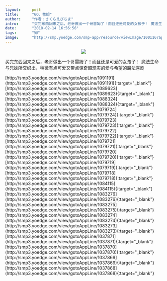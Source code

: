 ```yaml
---
layout:     post
title:      "GO．蕾姆"
author:     "作者：さくらえびちま"
intro:      "买完东西回来之后，老哥做出一个哥雷姆了！而且还是可爱的女孩子！ 魔法生命与兄妹所交织出，稍微有点可爱又带点惊奇超现实的爱与希望的魔法喜剧"
date:       "2018-02-14 16:56:56"
tags:       "姆"
image:      "http://smp.yoedge.com/smp-app/resource/viewImage/1001167appline.png"
---
```

<div style="text-align: center">
<p><img src="http://smp.yoedge.com/smp-app/resource/viewImage/1001167appline.png"/></p>
</div>
<p class="post-meta">
<span>买完东西回来之后，老哥做出一个哥雷姆了！而且还是可爱的女孩子！ 魔法生命与兄妹所交织出，稍微有点可爱又带点惊奇超现实的爱与希望的魔法喜剧</span>
</p>
[http://smp3.yoedge.com/view/gotoAppLine/1091191](http://smp3.yoedge.com/view/gotoAppLine/1091191){:target="_blank"}
[http://smp3.yoedge.com/view/gotoAppLine/1089623](http://smp3.yoedge.com/view/gotoAppLine/1089623){:target="_blank"}
[http://smp3.yoedge.com/view/gotoAppLine/1088324](http://smp3.yoedge.com/view/gotoAppLine/1088324){:target="_blank"}
[http://smp3.yoedge.com/view/gotoAppLine/1079724](http://smp3.yoedge.com/view/gotoAppLine/1079724){:target="_blank"}
[http://smp3.yoedge.com/view/gotoAppLine/1079723](http://smp3.yoedge.com/view/gotoAppLine/1079723){:target="_blank"}
[http://smp3.yoedge.com/view/gotoAppLine/1079722](http://smp3.yoedge.com/view/gotoAppLine/1079722){:target="_blank"}
[http://smp3.yoedge.com/view/gotoAppLine/1079721](http://smp3.yoedge.com/view/gotoAppLine/1079721){:target="_blank"}
[http://smp3.yoedge.com/view/gotoAppLine/1079720](http://smp3.yoedge.com/view/gotoAppLine/1079720){:target="_blank"}
[http://smp3.yoedge.com/view/gotoAppLine/1079719](http://smp3.yoedge.com/view/gotoAppLine/1079719){:target="_blank"}
[http://smp3.yoedge.com/view/gotoAppLine/1079718](http://smp3.yoedge.com/view/gotoAppLine/1079718){:target="_blank"}
[http://smp3.yoedge.com/view/gotoAppLine/1084115](http://smp3.yoedge.com/view/gotoAppLine/1084115){:target="_blank"}
[http://smp3.yoedge.com/view/gotoAppLine/1083276](http://smp3.yoedge.com/view/gotoAppLine/1083276){:target="_blank"}
[http://smp3.yoedge.com/view/gotoAppLine/1083275](http://smp3.yoedge.com/view/gotoAppLine/1083275){:target="_blank"}
[http://smp3.yoedge.com/view/gotoAppLine/1083274](http://smp3.yoedge.com/view/gotoAppLine/1083274){:target="_blank"}
[http://smp3.yoedge.com/view/gotoAppLine/1083273](http://smp3.yoedge.com/view/gotoAppLine/1083273){:target="_blank"}
[http://smp3.yoedge.com/view/gotoAppLine/1037871](http://smp3.yoedge.com/view/gotoAppLine/1037871){:target="_blank"}
[http://smp3.yoedge.com/view/gotoAppLine/1037870](http://smp3.yoedge.com/view/gotoAppLine/1037870){:target="_blank"}
[http://smp3.yoedge.com/view/gotoAppLine/1037869](http://smp3.yoedge.com/view/gotoAppLine/1037869){:target="_blank"}
[http://smp3.yoedge.com/view/gotoAppLine/1037868](http://smp3.yoedge.com/view/gotoAppLine/1037868){:target="_blank"}


